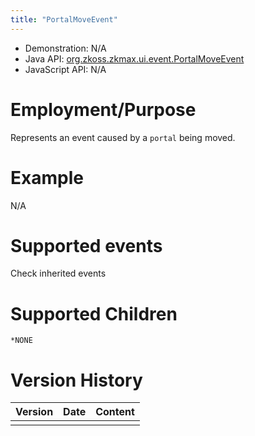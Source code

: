 ```yaml
---
title: "PortalMoveEvent"
---
```



- Demonstration: N/A
- Java API: [org.zkoss.zkmax.ui.event.PortalMoveEvent](https://www.zkoss.org/javadoc/latest/zk/org/zkoss/zkmax/ui/event/PortalMoveEvent.html)
- JavaScript API: N/A

# Employment/Purpose

Represents an event caused by a `portal` being moved.

# Example

N/A

# Supported events

Check inherited events

# Supported Children

`*NONE`



# Version History

| Version | Date | Content |
|---------|------|---------|
|         |      |         |


